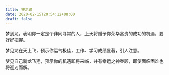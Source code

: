 ```yaml
---
title: 被龙追
date: 2020-02-15T20:54:12+08:00
draft: false
---
```


梦到龙，表明你一定是个非同寻常的人，上天将赠予你荣华富贵的成功的机遇，要好好把握。

梦见龙在天上飞，预示你运气极佳，工作、学习成绩显著，引人注意。

梦见自己骑龙飞翔，预示你的机遇即将来临，并有幸运之神眷顾，即使面临困难也将迎刃而解。

